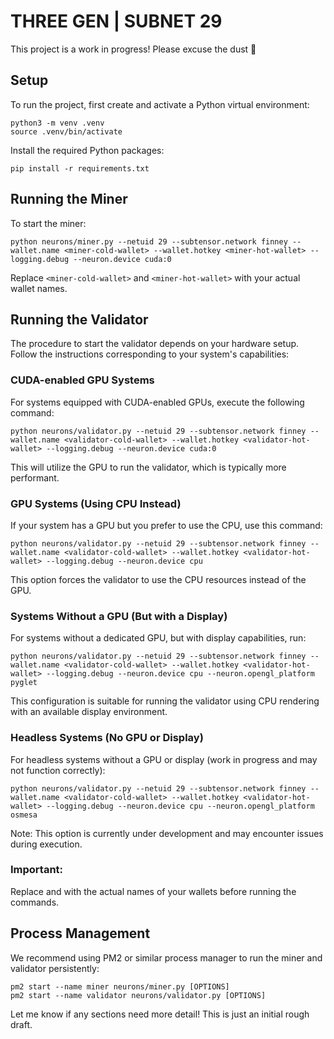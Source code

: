 # THREE GEN | SUBNET 29

This project is a work in progress! Please excuse the dust 🚧



## Setup

To run the project, first create and activate a Python virtual environment:
```commandline
python3 -m venv .venv
source .venv/bin/activate
```

Install the required Python packages:
```commandline
pip install -r requirements.txt
```

## Running the Miner 

To start the miner:
```commandline
python neurons/miner.py --netuid 29 --subtensor.network finney --wallet.name <miner-cold-wallet> --wallet.hotkey <miner-hot-wallet> --logging.debug --neuron.device cuda:0
```

Replace `<miner-cold-wallet>` and `<miner-hot-wallet>` with your actual wallet names.

## Running the Validator

The procedure to start the validator depends on your hardware setup. Follow the instructions corresponding to your system's capabilities:

### CUDA-enabled GPU Systems

For systems equipped with CUDA-enabled GPUs, execute the following command:
```commandline
python neurons/validator.py --netuid 29 --subtensor.network finney --wallet.name <validator-cold-wallet> --wallet.hotkey <validator-hot-wallet> --logging.debug --neuron.device cuda:0
```
This will utilize the GPU to run the validator, which is typically more performant.

### GPU Systems (Using CPU Instead)

If your system has a GPU but you prefer to use the CPU, use this command:
```commandline
python neurons/validator.py --netuid 29 --subtensor.network finney --wallet.name <validator-cold-wallet> --wallet.hotkey <validator-hot-wallet> --logging.debug --neuron.device cpu
```
This option forces the validator to use the CPU resources instead of the GPU.

### Systems Without a GPU (But with a Display)

For systems without a dedicated GPU, but with display capabilities, run:
```commandline
python neurons/validator.py --netuid 29 --subtensor.network finney --wallet.name <validator-cold-wallet> --wallet.hotkey <validator-hot-wallet> --logging.debug --neuron.device cpu --neuron.opengl_platform pyglet
```
This configuration is suitable for running the validator using CPU rendering with an available display environment.

### Headless Systems (No GPU or Display)

For headless systems without a GPU or display (work in progress and may not function correctly):
```commandline
python neurons/validator.py --netuid 29 --subtensor.network finney --wallet.name <validator-cold-wallet> --wallet.hotkey <validator-hot-wallet> --logging.debug --neuron.device cpu --neuron.opengl_platform osmesa
```
Note: This option is currently under development and may encounter issues during execution.

### Important: 
Replace <validator-cold-wallet> and <validator-hot-wallet> with the actual names of your wallets before running the commands.

## Process Management

We recommend using PM2 or similar process manager to run the miner and validator persistently:

```
pm2 start --name miner neurons/miner.py [OPTIONS] 
pm2 start --name validator neurons/validator.py [OPTIONS]
```

Let me know if any sections need more detail! This is just an initial rough draft.